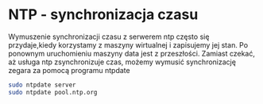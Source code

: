 NTP - synchronizacja czasu
==========================

Wymuszenie synchronizacji czasu z serwerem ntp często się przydaje,kiedy korzystamy z maszyny wirtualnej i zapisujemy jej stan. Po ponownym uruchomieniu maszyny data jest z przeszłości. Zamiast czekać, aż usługa ntp zsynchronizuje czas, możemy wymusić synchronizację zegara za pomocą programu ntpdate

``` bash
sudo ntpdate server
sudo ntpdate pool.ntp.org
```